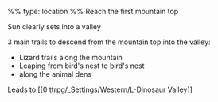 %%
type::location
%%
Reach the first mountain top

Sun clearly sets into a valley


3 main trails to descend from the mountain top into the valley:
- Lizard trails along the mountain
- Leaping from bird's nest to bird's nest
- along the animal dens 

Leads to [[0 ttrpg/_Settings/Western/L-Dinosaur Valley]]